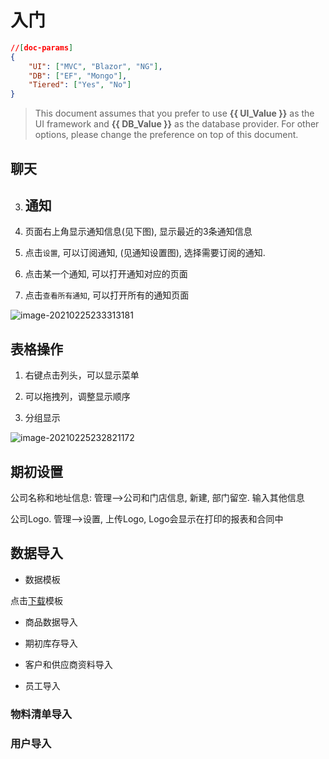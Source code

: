 # 入门

```json
//[doc-params]
{
    "UI": ["MVC", "Blazor", "NG"],
    "DB": ["EF", "Mongo"],
    "Tiered": ["Yes", "No"]
}
```

> This document assumes that you prefer to use **{{ UI_Value }}** as the UI framework and **{{ DB_Value }}** as the database provider. For other options, please change the preference on top of this document.

## 聊天

3. ## 通知

4. 页面右上角显示通知信息(见下图), 显示最近的3条通知信息

5. 点击`设置`, 可以订阅通知, (见通知设置图), 选择需要订阅的通知. 

6. 点击某一个通知, 可以打开通知对应的页面

7. 点击`查看所有通知`, 可以打开所有的通知页面

![image-20210225233313181](C:\Users\ju\Docs\zh-Hans\notifiation.png)

## 表格操作

1. 右键点击列头，可以显示菜单

2. 可以拖拽列，调整显示顺序

3. 分组显示

![image-20210225232821172](C:\Users\ju\Docs\zh-Hans\image-20210225232821172.png)

## 期初设置

公司名称和地址信息: 管理-->公司和门店信息, 新建, 部门留空. 输入其他信息

公司Logo. 管理-->设置, 上传Logo, Logo会显示在打印的报表和合同中

## 数据导入

- 数据模板

点击[下载]([https://www.erp.keyapp.com.cn/template.zip](Https://www.erp.keyapp.com.cn/template.zip))模板

- 商品数据导入

- 期初库存导入

- 客户和供应商资料导入

- 员工导入

### 物料清单导入

### 用户导入
